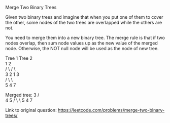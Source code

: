  
Merge Two Binary Trees

Given two binary trees and imagine that when you put one of them to cover the other, some nodes of the two trees are overlapped while the others are not.

You need to merge them into a new binary tree. The merge rule is that if two nodes overlap, then sum node values up as the new value of the merged node. Otherwise, the NOT null node will be used as the node of new tree.	
    
Tree 1                     Tree 2                  
        1                         2                             
        / \                       / \                            
    3   2                     1   3                        
    /                           \   \                      
    5                             4   7                  

 
Merged tree:
	     3
	    / \
	   4   5
	  / \   \ 
	 5   4   7

Link to original question: https://leetcode.com/problems/merge-two-binary-trees/
